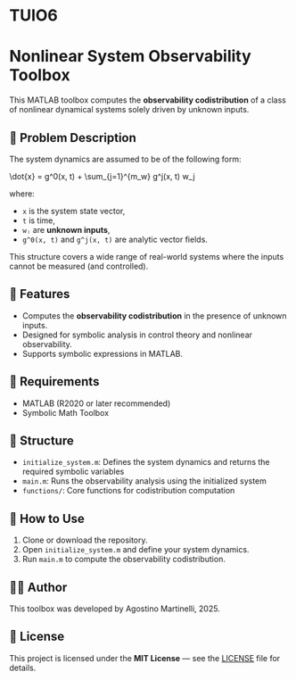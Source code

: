 # TUIO6

# Nonlinear System Observability Toolbox

This MATLAB toolbox computes the **observability codistribution** of a class of nonlinear dynamical systems solely driven by unknown inputs.

## 📌 Problem Description

The system dynamics are assumed to be of the following form:

\dot{x} = g^0(x, t) + \sum_{j=1}^{m_w} g^j(x, t) w_j

where:
- `x` is the system state vector,
- `t` is time,
- `wⱼ` are **unknown inputs**,
- `g^0(x, t)` and `g^j(x, t)` are analytic vector fields.

This structure covers a wide range of real-world systems where the inputs cannot be measured (and controlled).

## 🚀 Features

- Computes the **observability codistribution** in the presence of unknown inputs.
- Designed for symbolic analysis in control theory and nonlinear observability.
- Supports symbolic expressions in MATLAB.

## 🔧 Requirements

- MATLAB (R2020 or later recommended)
- Symbolic Math Toolbox

## 📂 Structure

- `initialize_system.m`: Defines the system dynamics and returns the required symbolic variables
- `main.m`: Runs the observability analysis using the initialized system
- `functions/`: Core functions for codistribution computation

## 📖 How to Use

1. Clone or download the repository.
2. Open `initialize_system.m` and define your system dynamics.
3. Run `main.m` to compute the observability codistribution.

## 🧑‍💻 Author

This toolbox was developed by Agostino Martinelli, 2025.

## 📄 License

This project is licensed under the **MIT License** — see the [LICENSE](LICENSE) file for details.


